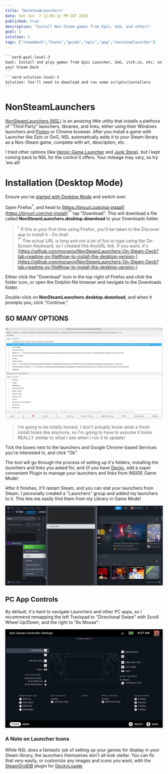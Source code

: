 ```yaml
---
title: "NonSteamLaunchers"
date: Sat Jun  7 11:05:12 PM CDT 2025
published: true
description: "Install Non-Steam games from Epic, GoG, and others"
goal: 3
solution: 3
tags: ["steamdeck","howto","guide","epic","gog","nonsteamlauncher"]
---
```

````flare
```nerd-goal-level-3
Goal: Install and play games from Epic Launcher, GoG, itch.io, etc. on your Steam Deck
```
```nerd-solution-level-3
Solution: You'll need to download and run some scripts/installers
```
````
# NonSteamLaunchers

[NonSteamLaunchers (NSL)](https://github.com/moraroy/NonSteamLaunchers-On-Steam-Deck) is an amazing little utility that installs a plethora of "Third Party" launchers, libraries, and links, either using their Windows launchers and [Proton](#/steamdeck/decky/protondb-badges) or Chrome browser. After you install a game with Launcher like Epic or GoG, NSL automatically adds it to your Steam library as a Non-Steam game, complete with art, description, etc.

I tried other options (like [Heroic Game Launcher](https://heroicgameslauncher.com/) and [Junk Store](https://www.junkstore.xyz/)), but I kept coming back to NSL for the control it offers. Your mileage may vary, so try 'em all!

# Installation (Desktop Mode)

Ensure you've [started with Desktop Mode](#/steamdeck/guides/desktop-mode-sudo-password) and switch over.

Open Firefox<sup>\*</sup>, and head to [https://tinyurl.com/nsl-install](https://tinyurl.com/nsl-install)<sup>\*\*</sup> tap "Download". This will download a file called **NonSteamLaunchers.desktop.download** to your Downloads folder.

> <sup>\*</sup> If this is your first time using Firefox, you'll be taken to the Discover app to install it - Do that!  
> <sup>\*\*</sup> The actual URL is long and not a lot of fun to type using the On-Screen Keyboard, so I created this tinyURL link. If you want, it's [https://github.com/moraroy/NonSteamLaunchers-On-Steam-Deck?tab=readme-ov-file#how-to-install-the-desktop-version-](https://github.com/moraroy/NonSteamLaunchers-On-Steam-Deck?tab=readme-ov-file#how-to-install-the-desktop-version-)

Either click the "Download" icon in the top-right of Firefox and click the folder icon, or open the Dolphin file browser and navigate to the Downloads folder.

Double-click on **NonSteamLaunchers.desktop.download**, and when it prompts you, click "Continue."

## SO MANY OPTIONS

![NSL install chooser](/images/thumbnail/nsl_1.png)

> I'm going to be totally honest, I don't actually know what a fresh install looks like anymore, so I'm going to have to assume it looks REALLY similar to what I see when I run it to update!

Tick the boxes next to the launchers and Google Chrome-based Services you're interested in, and click "Ok".

The tool will go through the process of setting up it's folders, installing the launchers and links you asked for, and (if you have [Decky](#/steamdeck/decky/introduction), add a super convenient Plugin to manage your launchers and links from INSIDE Game Mode!

After it finishes, it'll restart Steam, and you can stat your launchers from Steam. I personally created a "Launchers" group and added my launchers to it. This lets me easily find them from my Library in Game Mode!

![Add to Collection](/images/thumbnail/nsl_2.png)

## PC App Controls

By default, it's hard to navigate Launchers and other PC apps, so I recommend remapping the left Trackpad to "Directional Swipe" with Scroll Wheel Up/Down, and the right to "As Mouse":

![Control recomendation](/images/thumbnail/nsl_3.png)

### A Note on Launcher Icons

While NSL does a fantastic job of setting up your games for display in your Steam library, the launchers themselves don't all look stellar. You can fix that very easily, or customize any images and icons you want, with the [SteamGridDB](#steamdeck/decky/steamgriddb) plugin for [DeckyLoader](#steamdeck/decky/introduction)

